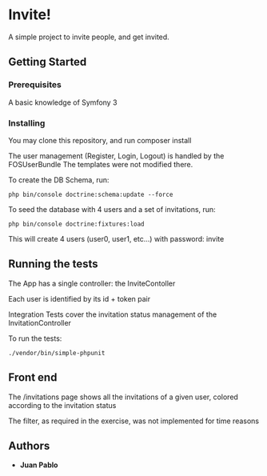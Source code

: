 # Invite!

A simple project to invite people, and get invited.

## Getting Started

### Prerequisites

A basic knowledge of Symfony 3

### Installing

You may clone this repository, and run composer install

The user management (Register, Login, Logout) is handled by the FOSUserBundle
The templates were not modified there.

To create the DB Schema, run:
```
php bin/console doctrine:schema:update --force
```

To seed the database with 4 users and a set of invitations, run:
````
php bin/console doctrine:fixtures:load
````

This will create 4 users (user0, user1, etc...) with password: invite

## Running the tests

The App has a single controller: the InviteContoller

Each user is identified by its id + token pair

Integration Tests cover the invitation status management of the InvitationController

To run the tests:

```
./vendor/bin/simple-phpunit
```

## Front end

The /invitations page shows all the invitations of a given user, colored according to the invitation status

The filter, as required in the exercise, was not implemented for time reasons

## Authors

* **Juan Pablo**